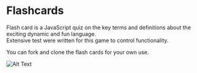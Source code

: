 # Flashcards

Flash card is a JavaScript quiz on the key terms and definitions about the exciting dynamic and fun language.  
Extensive test were written for this game to control functionality. 

You can fork and clone the flash cards for your own use. 


![Alt Text](https://github.com/jpweist/flashcards/blob/master/images/flash-cards-gif.gif)
